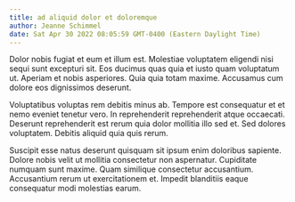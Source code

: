 ```yaml
---
title: ad aliquid dolor et doloremque
author: Jeanne Schimmel
date: Sat Apr 30 2022 08:05:59 GMT-0400 (Eastern Daylight Time)
---
```

Dolor nobis fugiat et eum et illum est. Molestiae voluptatem eligendi nisi sequi sunt excepturi sit. Eos ducimus quas quia et iusto quam voluptatum ut. Aperiam et nobis asperiores. Quia quia totam maxime. Accusamus cum dolore eos dignissimos deserunt.

 Voluptatibus voluptas rem debitis minus ab. Tempore est consequatur et et nemo eveniet tenetur vero. In reprehenderit reprehenderit atque occaecati. Deserunt reprehenderit est rerum quia dolor mollitia illo sed et. Sed dolores voluptatem. Debitis aliquid quia quis rerum.

 Suscipit esse natus deserunt quisquam sit ipsum enim doloribus sapiente. Dolore nobis velit ut mollitia consectetur non aspernatur. Cupiditate numquam sunt maxime. Quam similique consectetur accusantium. Accusantium rerum ut exercitationem et. Impedit blanditiis eaque consequatur modi molestias earum.